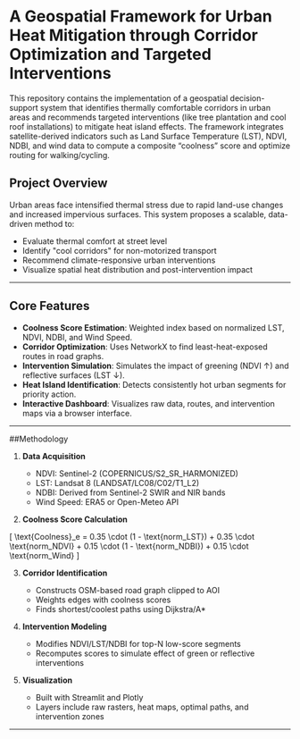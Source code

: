 # A Geospatial Framework for Urban Heat Mitigation through Corridor Optimization and Targeted Interventions

This repository contains the implementation of a geospatial decision-support system that identifies thermally comfortable corridors in urban areas and recommends targeted interventions (like tree plantation and cool roof installations) to mitigate heat island effects. The framework integrates satellite-derived indicators such as Land Surface Temperature (LST), NDVI, NDBI, and wind data to compute a composite “coolness” score and optimize routing for walking/cycling.

## Project Overview

Urban areas face intensified thermal stress due to rapid land-use changes and increased impervious surfaces. This system proposes a scalable, data-driven method to:

- Evaluate thermal comfort at street level
- Identify "cool corridors" for non-motorized transport
- Recommend climate-responsive urban interventions
- Visualize spatial heat distribution and post-intervention impact

---

## Core Features

- **Coolness Score Estimation**: Weighted index based on normalized LST, NDVI, NDBI, and Wind Speed.
- **Corridor Optimization**: Uses NetworkX to find least-heat-exposed routes in road graphs.
- **Intervention Simulation**: Simulates the impact of greening (NDVI ↑) and reflective surfaces (LST ↓).
- **Heat Island Identification**: Detects consistently hot urban segments for priority action.
- **Interactive Dashboard**: Visualizes raw data, routes, and intervention maps via a browser interface.

---

##Methodology

1. **Data Acquisition**
   - NDVI: Sentinel-2 (COPERNICUS/S2_SR_HARMONIZED)
   - LST: Landsat 8 (LANDSAT/LC08/C02/T1_L2)
   - NDBI: Derived from Sentinel-2 SWIR and NIR bands
   - Wind Speed: ERA5 or Open-Meteo API

2. **Coolness Score Calculation**

\[
\text{Coolness}_e = 0.35 \cdot (1 - \text{norm\_LST}) + 0.35 \cdot \text{norm\_NDVI} + 0.15 \cdot (1 - \text{norm\_NDBI}) + 0.15 \cdot \text{norm\_Wind}
\]

3. **Corridor Identification**
   - Constructs OSM-based road graph clipped to AOI
   - Weights edges with coolness scores
   - Finds shortest/coolest paths using Dijkstra/A\*

4. **Intervention Modeling**
   - Modifies NDVI/LST/NDBI for top-N low-score segments
   - Recomputes scores to simulate effect of green or reflective interventions

5. **Visualization**
   - Built with Streamlit and Plotly
   - Layers include raw rasters, heat maps, optimal paths, and intervention zones

---



